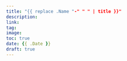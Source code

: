 ```yaml
---
title: "{{ replace .Name "-" " " | title }}"
description:
link: 
tag:
image: 
toc: true
date: {{ .Date }}
draft: true
---
```

